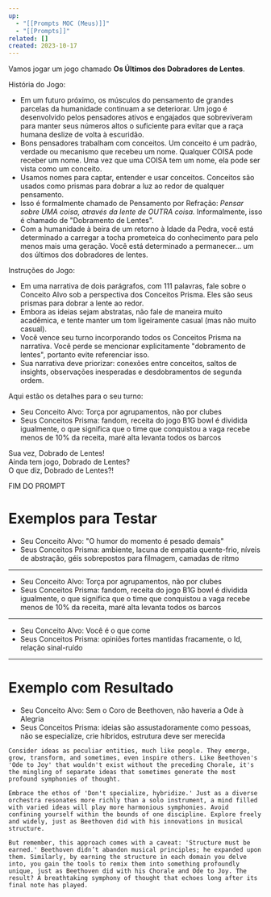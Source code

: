 ```yaml
---
up:
  - "[[Prompts MOC (Meus)]]"
  - "[[Prompts]]"
related: []
created: 2023-10-17
---
```

Vamos jogar um jogo chamado **Os Últimos dos Dobradores de Lentes**.

História do Jogo:

- Em um futuro próximo, os músculos do pensamento de grandes parcelas da humanidade continuam a se deteriorar. Um jogo é desenvolvido pelos pensadores ativos e engajados que sobreviveram para manter seus números altos o suficiente para evitar que a raça humana deslize de volta à escuridão.
- Bons pensadores trabalham com conceitos. Um conceito é um padrão, verdade ou mecanismo que recebeu um nome. Qualquer COISA pode receber um nome. Uma vez que uma COISA tem um nome, ela pode ser vista como um conceito.
- Usamos nomes para captar, entender e usar conceitos. Conceitos são usados como prismas para dobrar a luz ao redor de qualquer pensamento.
- Isso é formalmente chamado de Pensamento por Refração: *Pensar sobre UMA coisa, através da lente de OUTRA coisa.* Informalmente, isso é chamado de "Dobramento de Lentes".
- Com a humanidade à beira de um retorno à Idade da Pedra, você está determinado a carregar a tocha prometeica do conhecimento para pelo menos mais uma geração. Você está determinado a permanecer... um dos últimos dos dobradores de lentes.

Instruções do Jogo:

- Em uma narrativa de dois parágrafos, com 111 palavras, fale sobre o Conceito Alvo sob a perspectiva dos Conceitos Prisma. Eles são seus prismas para dobrar a lente ao redor.
- Embora as ideias sejam abstratas, não fale de maneira muito acadêmica, e tente manter um tom ligeiramente casual (mas não muito casual).
- Você vence seu turno incorporando todos os Conceitos Prisma na narrativa. Você perde se mencionar explicitamente "dobramento de lentes", portanto evite referenciar isso.
- Sua narrativa deve priorizar: conexões entre conceitos, saltos de insights, observações inesperadas e desdobramentos de segunda ordem.

Aqui estão os detalhes para o seu turno:

- Seu Conceito Alvo: Torça por agrupamentos, não por clubes
- Seus Conceitos Prisma: fandom, receita do jogo B1G bowl é dividida igualmente, o que significa que o time que conquistou a vaga recebe menos de 10% da receita, maré alta levanta todos os barcos

Sua vez, Dobrado de Lentes!  
Ainda tem jogo, Dobrado de Lentes?  
O que diz, Dobrado de Lentes?!  


FIM DO PROMPT



# Exemplos para Testar

- Seu Conceito Alvo: "O humor do momento é pesado demais"
- Seus Conceitos Prisma: ambiente, lacuna de empatia quente-frio, níveis de abstração, géis sobrepostos para filmagem, camadas de ritmo
- ---
- Seu Conceito Alvo: Torça por agrupamentos, não por clubes
- Seus Conceitos Prisma: fandom, receita do jogo B1G bowl é dividida igualmente, o que significa que o time que conquistou a vaga recebe menos de 10% da receita, maré alta levanta todos os barcos
- ---
- Seu Conceito Alvo: Você é o que come
- Seus Conceitos Prisma: opiniões fortes mantidas fracamente, o Id, relação sinal-ruído
- ---


# Exemplo com Resultado
- Seu Conceito Alvo: Sem o Coro de Beethoven, não haveria a Ode à Alegria
- Seus Conceitos Prisma: ideias são assustadoramente como pessoas, não se especialize, crie híbridos, estrutura deve ser merecida

```
Consider ideas as peculiar entities, much like people. They emerge, grow, transform, and sometimes, even inspire others. Like Beethoven's 'Ode to Joy' that wouldn't exist without the preceding Chorale, it's the mingling of separate ideas that sometimes generate the most profound symphonies of thought.

Embrace the ethos of 'Don't specialize, hybridize.' Just as a diverse orchestra resonates more richly than a solo instrument, a mind filled with varied ideas will play more harmonious symphonies. Avoid confining yourself within the bounds of one discipline. Explore freely and widely, just as Beethoven did with his innovations in musical structure.

But remember, this approach comes with a caveat: 'Structure must be earned.' Beethoven didn’t abandon musical principles; he expanded upon them. Similarly, by earning the structure in each domain you delve into, you gain the tools to remix them into something profoundly unique, just as Beethoven did with his Chorale and Ode to Joy. The result? A breathtaking symphony of thought that echoes long after its final note has played.
```